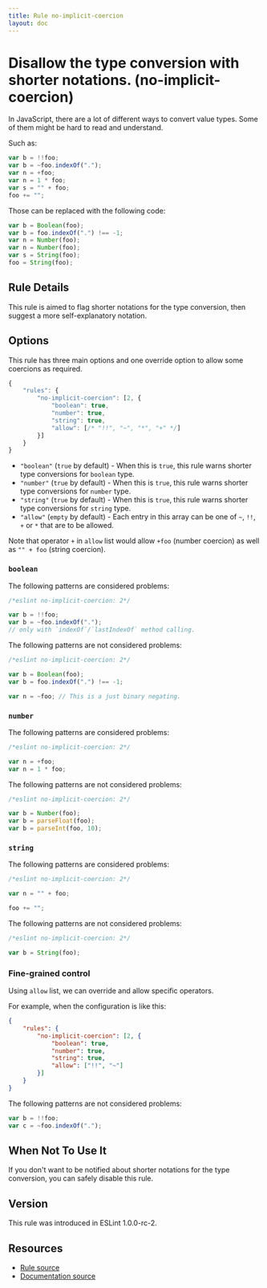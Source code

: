 ```yaml
---
title: Rule no-implicit-coercion
layout: doc
---
```

<!-- Note: No pull requests accepted for this file. See README.md in the root directory for details. -->

# Disallow the type conversion with shorter notations. (no-implicit-coercion)

In JavaScript, there are a lot of different ways to convert value types.
Some of them might be hard to read and understand.

Such as:

```js
var b = !!foo;
var b = ~foo.indexOf(".");
var n = +foo;
var n = 1 * foo;
var s = "" + foo;
foo += "";
```

Those can be replaced with the following code:

```js
var b = Boolean(foo);
var b = foo.indexOf(".") !== -1;
var n = Number(foo);
var n = Number(foo);
var s = String(foo);
foo = String(foo);
```

## Rule Details

This rule is aimed to flag shorter notations for the type conversion, then suggest a more self-explanatory notation.

## Options

This rule has three main options and one override option to allow some coercions as required.

```js
{
    "rules": {
        "no-implicit-coercion": [2, {
            "boolean": true,
            "number": true,
            "string": true,
            "allow": [/* "!!", "~", "*", "+" */]
        }]
    }
}
```

* `"boolean"` (`true` by default) - When this is `true`, this rule warns shorter type conversions for `boolean` type.
* `"number"` (`true` by default) - When this is `true`, this rule warns shorter type conversions for `number` type.
* `"string"` (`true` by default) - When this is `true`, this rule warns shorter type conversions for `string` type.
* `"allow"` (`empty` by default) - Each entry in this array can be one of `~`, `!!`, `+` or `*` that are to be allowed.

Note that operator `+` in `allow` list would allow `+foo` (number coercion) as well as `"" + foo` (string coercion).

### `boolean`

The following patterns are considered problems:

```js
/*eslint no-implicit-coercion: 2*/

var b = !!foo;
var b = ~foo.indexOf(".");
// only with `indexOf`/`lastIndexOf` method calling.

```

The following patterns are not considered problems:

```js
/*eslint no-implicit-coercion: 2*/

var b = Boolean(foo);
var b = foo.indexOf(".") !== -1;

var n = ~foo; // This is a just binary negating.
```

### `number`

The following patterns are considered problems:

```js
/*eslint no-implicit-coercion: 2*/

var n = +foo;
var n = 1 * foo;
```

The following patterns are not considered problems:

```js
/*eslint no-implicit-coercion: 2*/

var b = Number(foo);
var b = parseFloat(foo);
var b = parseInt(foo, 10);
```

### `string`

The following patterns are considered problems:

```js
/*eslint no-implicit-coercion: 2*/

var n = "" + foo;

foo += "";
```

The following patterns are not considered problems:

```js
/*eslint no-implicit-coercion: 2*/

var b = String(foo);
```

### Fine-grained control

Using `allow` list, we can override and allow specific operators.

For example, when the configuration is like this:

```json
{
    "rules": {
        "no-implicit-coercion": [2, {
            "boolean": true,
            "number": true,
            "string": true,
            "allow": ["!!", "~"]
        }]
    }
}
```

The following patterns are not considered problems:

```js
var b = !!foo;
var c = ~foo.indexOf(".");
```

## When Not To Use It

If you don't want to be notified about shorter notations for the type conversion, you can safely disable this rule.

## Version

This rule was introduced in ESLint 1.0.0-rc-2.

## Resources

* [Rule source](https://github.com/eslint/eslint/tree/master/lib/rules/no-implicit-coercion.js)
* [Documentation source](https://github.com/eslint/eslint/tree/master/docs/rules/no-implicit-coercion.md)

